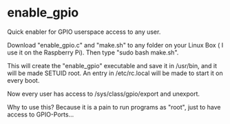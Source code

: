 enable_gpio
===========

Quick enabler for GPIO userspace access to any user.

Download "enable_gpio.c" and "make.sh" to any folder on your Linux Box ( I use it on the Raspberry Pi).
Then type "sudo bash make.sh".

This will create the "enable_gpio" executable and save it in /usr/bin, and it will be made SETUID root.
An entry in /etc/rc.local will be made to start it on every boot.

Now every user has access to /sys/class/gpio/export and unexport.

Why to use this? Because it is a pain to run programs as "root", just to have access to GPIO-Ports...
